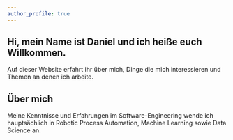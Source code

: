 ```yaml
---
author_profile: true
---
```


<h2>Hi, mein Name ist Daniel und ich heiße euch Willkommen.</h2>
<p>
Auf dieser Website erfahrt ihr über mich, Dinge die mich interessieren und Themen  an denen ich arbeite.
</p>

<h2>&Uuml;ber mich</h2>
<p>
Meine Kenntnisse und Erfahrungen im Software-Engineering wende ich hauptsächlich in Robotic Process Automation, Machine Learning sowie Data Science an.
</p>